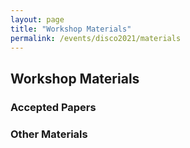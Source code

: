 ```yaml
---
layout: page
title: "Workshop Materials"
permalink: /events/disco2021/materials
---
```

## Workshop Materials

### Accepted Papers

### Other Materials
